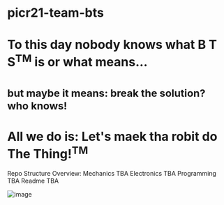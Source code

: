 # picr21-team-bts
# To this day nobody knows what B T S<sup>TM</sup> is or what means... 
# <sub>but maybe it means: break the solution? who knows!</sub>
# All we do is: Let's maek tha robit do The Thing!<sup>TM</sup>

Repo Structure Overview:
Mechanics TBA
Electronics TBA
Programming TBA
Readme TBA


![image](https://user-images.githubusercontent.com/30321314/132842864-88c2c4f2-6b53-4bf2-b4de-b94aaf28764a.png)

